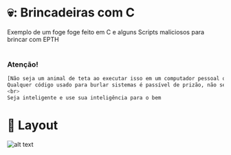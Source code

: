 # 💀: Brincadeiras com C
Exemplo de um foge foge feito em C e alguns Scripts maliciosos para brincar com EPTH
<br>
<br>
### Atenção!

```bash
[Não seja um animal de teta ao executar isso em um computador pessoal ou de empresa]
Qualquer código usado para burlar sistemas é passível de prizão, não seja um tolo em querer fazer besteira e perder sua liberdade por isso
<br>
Seja inteligente e use sua inteligência para o bem
```

# :art: Layout

![alt text](https://github.com/LuanMattos/c/blob/main/media/imagens/fogefoge.png "Screenshot 1")

